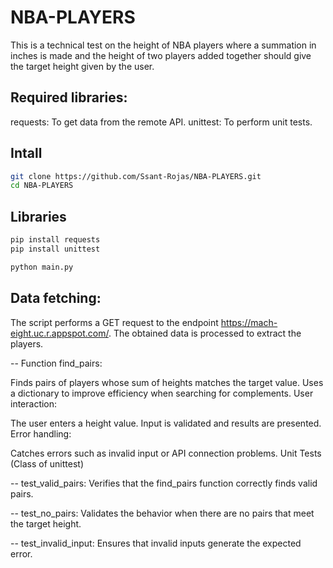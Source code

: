 # NBA-PLAYERS

This is a technical test on the height of NBA players where a summation in inches is made and the height of two players added together should give the target height given by the user.

## Required libraries:
requests: To get data from the remote API.
unittest: To perform unit tests.

## Intall

```bash
git clone https://github.com/Ssant-Rojas/NBA-PLAYERS.git
cd NBA-PLAYERS
```

## Libraries

```bash
pip install requests
pip install unittest
```

```bash
python main.py
```

## Data fetching:

The script performs a GET request to the endpoint https://mach-eight.uc.r.appspot.com/.
The obtained data is processed to extract the players.

-- Function find_pairs:

Finds pairs of players whose sum of heights matches the target value.
Uses a dictionary to improve efficiency when searching for complements.
User interaction:

The user enters a height value.
Input is validated and results are presented.
Error handling:

Catches errors such as invalid input or API connection problems.
Unit Tests (Class of unittest)

-- test_valid_pairs:
Verifies that the find_pairs function correctly finds valid pairs.

-- test_no_pairs:
Validates the behavior when there are no pairs that meet the target height.

-- test_invalid_input:
Ensures that invalid inputs generate the expected error.

